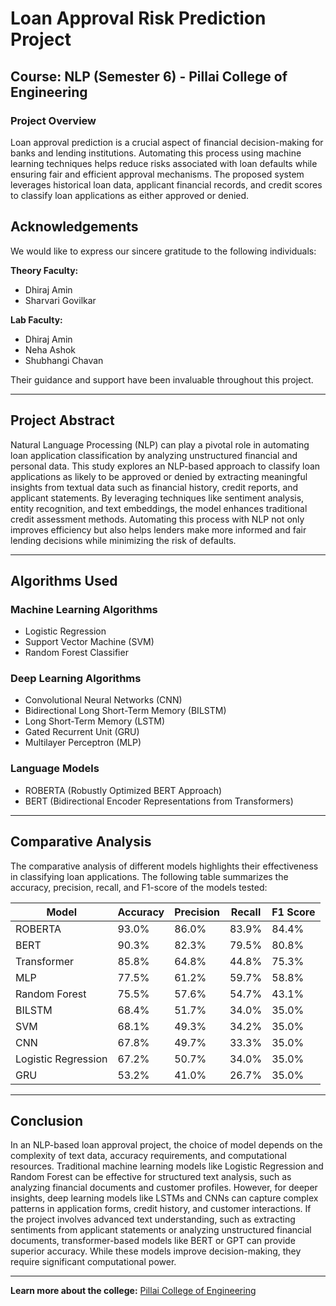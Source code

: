 # Loan Approval Risk Prediction Project

## Course: NLP (Semester 6) - Pillai College of Engineering

### Project Overview
Loan approval prediction is a crucial aspect of financial decision-making for banks and lending institutions. Automating this process using machine learning techniques helps reduce risks associated with loan defaults while ensuring fair and efficient approval mechanisms. The proposed system leverages historical loan data, applicant financial records, and credit scores to classify loan applications as either approved or denied.

## Acknowledgements
We would like to express our sincere gratitude to the following individuals:

**Theory Faculty:**  
- Dhiraj Amin  
- Sharvari Govilkar  

**Lab Faculty:**  
- Dhiraj Amin  
- Neha Ashok  
- Shubhangi Chavan  

Their guidance and support have been invaluable throughout this project.

---

## Project Abstract
Natural Language Processing (NLP) can play a pivotal role in automating loan application classification by analyzing unstructured financial and personal data. This study explores an NLP-based approach to classify loan applications as likely to be approved or denied by extracting meaningful insights from textual data such as financial history, credit reports, and applicant statements. By leveraging techniques like sentiment analysis, entity recognition, and text embeddings, the model enhances traditional credit assessment methods. Automating this process with NLP not only improves efficiency but also helps lenders make more informed and fair lending decisions while minimizing the risk of defaults.

---

## Algorithms Used

### Machine Learning Algorithms
- Logistic Regression
- Support Vector Machine (SVM)
- Random Forest Classifier

### Deep Learning Algorithms
- Convolutional Neural Networks (CNN)
- Bidirectional Long Short-Term Memory (BILSTM)
- Long Short-Term Memory (LSTM)
- Gated Recurrent Unit (GRU)
- Multilayer Perceptron (MLP)

### Language Models
- ROBERTA (Robustly Optimized BERT Approach)
- BERT (Bidirectional Encoder Representations from Transformers)

---

## Comparative Analysis
The comparative analysis of different models highlights their effectiveness in classifying loan applications. The following table summarizes the accuracy, precision, recall, and F1-score of the models tested:

| Model              | Accuracy | Precision | Recall | F1 Score |
|--------------------|----------|-----------|--------|----------|
| ROBERTA            | 93.0%    | 86.0%     | 83.9%  | 84.4%    |
| BERT               | 90.3%    | 82.3%     | 79.5%  | 80.8%    |
| Transformer        | 85.8%    | 64.8%     | 44.8%  | 75.3%    |
| MLP                | 77.5%    | 61.2%     | 59.7%  | 58.8%    |
| Random Forest      | 75.5%    | 57.6%     | 54.7%  | 43.1%    |
| BILSTM             | 68.4%    | 51.7%     | 34.0%  | 35.0%    |
| SVM                | 68.1%    | 49.3%     | 34.2%  | 35.0%    |
| CNN                | 67.8%    | 49.7%     | 33.3%  | 35.0%    |
| Logistic Regression| 67.2%    | 50.7%     | 34.0%  | 35.0%    |
| GRU                | 53.2%    | 41.0%     | 26.7%  | 35.0%    |
---

## Conclusion
In an NLP-based loan approval project, the choice of model depends on the complexity of text data, accuracy requirements, and computational resources. Traditional machine learning models like Logistic Regression and Random Forest can be effective for structured text analysis, such as analyzing financial documents and customer profiles. However, for deeper insights, deep learning models like LSTMs and CNNs can capture complex patterns in application forms, credit history, and customer interactions. If the project involves advanced text understanding, such as extracting sentiments from applicant statements or analyzing unstructured financial documents, transformer-based models like BERT or GPT can provide superior accuracy. While these models improve decision-making, they require significant computational power.

---

**Learn more about the college:** [Pillai College of Engineering](https://www.pce.ac.in/)
